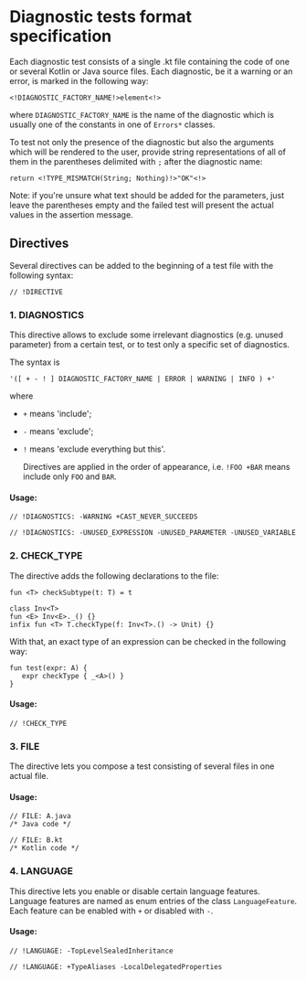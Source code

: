 # Diagnostic tests format specification

Each diagnostic test consists of a single .kt file containing the code of one or several Kotlin or Java source files.
Each diagnostic, be it a warning or an error, is marked in the following way:

    <!DIAGNOSTIC_FACTORY_NAME!>element<!>

where `DIAGNOSTIC_FACTORY_NAME` is the name of the diagnostic which is usually one of the constants in one of `Errors*` classes.

To test not only the presence of the diagnostic but also the arguments which will be rendered to the user, provide string representations of all of them in the parentheses delimited with `;` after the diagnostic name:

    return <!TYPE_MISMATCH(String; Nothing)!>"OK"<!>

Note: if you're unsure what text should be added for the parameters, just leave the parentheses empty and the failed test will present the actual values in the assertion message.

## Directives

Several directives can be added to the beginning of a test file with the following syntax:

    // !DIRECTIVE

### 1. DIAGNOSTICS

This directive allows to exclude some irrelevant diagnostics (e.g. unused parameter) from a certain test, or to test only a specific set of diagnostics.

The syntax is

    '([ + - ! ] DIAGNOSTIC_FACTORY_NAME | ERROR | WARNING | INFO ) +'

  where

* `+` means 'include';
* `-` means 'exclude';
* `!` means 'exclude everything but this'.

  Directives are applied in the order of appearance, i.e. `!FOO +BAR` means include only `FOO` and `BAR`.

#### Usage:

    // !DIAGNOSTICS: -WARNING +CAST_NEVER_SUCCEEDS

    // !DIAGNOSTICS: -UNUSED_EXPRESSION -UNUSED_PARAMETER -UNUSED_VARIABLE


### 2. CHECK_TYPE

The directive adds the following declarations to the file:

    fun <T> checkSubtype(t: T) = t

    class Inv<T>
    fun <E> Inv<E>._() {}
    infix fun <T> T.checkType(f: Inv<T>.() -> Unit) {}

With that, an exact type of an expression can be checked in the following way:

    fun test(expr: A) {
       expr checkType { _<A>() }
    }

#### Usage:

    // !CHECK_TYPE

### 3. FILE

The directive lets you compose a test consisting of several files in one actual file.

#### Usage:

    // FILE: A.java
    /* Java code */

    // FILE: B.kt
    /* Kotlin code */

### 4. LANGUAGE

This directive lets you enable or disable certain language features. Language features are named as enum entries of the class `LanguageFeature`. Each feature can be enabled with `+` or disabled with `-`.

#### Usage:

    // !LANGUAGE: -TopLevelSealedInheritance

    // !LANGUAGE: +TypeAliases -LocalDelegatedProperties
